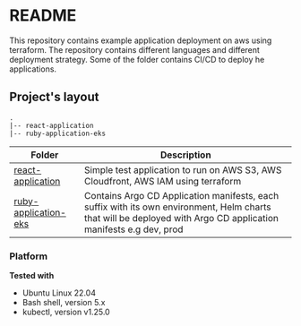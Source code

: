 # README

This repository contains example application deployment on aws using terraform. The repository contains different languages and different deployment strategy. Some of the folder contains CI/CD to deploy he applications. 


## Project's layout
```
.
|-- react-application
|-- ruby-application-eks

```


| Folder | Description |
|--------|-------------|
| [react-application](react-application/) |Simple test application to run on AWS S3, AWS Cloudfront, AWS IAM using terraform |
| [ruby-application-eks](ruby-application-eks) | Contains Argo CD Application manifests, each suffix with its own environment, Helm charts that will be deployed with Argo CD application manifests e.g dev, prod 


### Platform
**Tested with**
- Ubuntu Linux 22.04
- Bash shell, version 5.x
- kubectl, version v1.25.0


